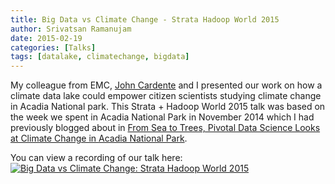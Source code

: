 ```yaml
---
title: Big Data vs Climate Change - Strata Hadoop World 2015
author: Srivatsan Ramanujam
date: 2015-02-19
categories: [Talks]
tags: [datalake, climatechange, bigdata]
---
```


My colleague from EMC, [John Cardente](https://www.linkedin.com/in/jcardente) and I presented our work on how a climate data lake could empower citizen scientists studying climate change in Acadia National park. This Strata + Hadoop World 2015 talk was based on the week we spent in Acadia National Park in November 2014 which I had previously blogged about in [From Sea to Trees, Pivotal Data Science Looks at Climate Change in Acadia National Park](https://vatsan.github.io/posts/from-sea-to-trees-pivotal-data-science-looks-at-climate-change-in-acadia-national-park/).

You can view a recording of our talk here: 
[![Big Data vs Climate Change: Strata Hadoop World 2015](https://raw.githubusercontent.com/vatsan/vatsan.github.io/master/assets/img/sample/climate_data_lake_strata_hadoop_world_2015.png)](https://www.youtube.com/watch?v=b1GsX7TtcUI)
